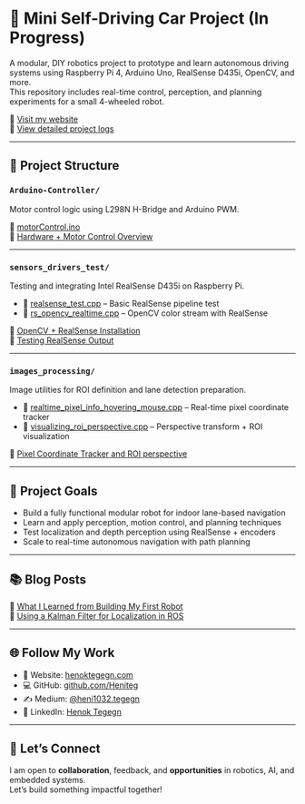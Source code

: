 # 🚗 Mini Self-Driving Car Project (In Progress)

A modular, DIY robotics project to prototype and learn autonomous driving systems using Raspberry Pi 4, Arduino Uno, RealSense D435i, OpenCV, and more.  
This repository includes real-time control, perception, and planning experiments for a small 4-wheeled robot.

📘 [Visit my website](https://henoktegegn.com)  
📒 [View detailed project logs](https://www.notion.so/Mini-Self-Driving-Car-Project-Overview-1f5bc9851ae780dd8717d8afeb42d59b)

---

## 📁 Project Structure

### `Arduino-Controller/`
Motor control logic using L298N H-Bridge and Arduino PWM.

🔗 [motorControl.ino](https://github.com/Heniteg/mini-self-driving-robot/blob/main/Arduino-Controller/motorControl/motorControl.ino)  
📒 [Hardware + Motor Control Overview](https://www.notion.so/Mini-Self-Driving-Car-Project-Overview-1fabc9851ae7801f935af67a8fdd5b36?pvs=4)

---

### `sensors_drivers_test/`
Testing and integrating Intel RealSense D435i on Raspberry Pi.

- 🔗 [realsense_test.cpp](https://github.com/Heniteg/mini-self-driving-robot/blob/main/sensors_drivers_test/src/realsense_test.cpp) – Basic RealSense pipeline test
- 🔗 [rs_opencv_realtime.cpp](https://github.com/Heniteg/mini-self-driving-robot/blob/main/sensors_drivers_test/src/rs_opencv_realtime.cpp) – OpenCV color stream with RealSense

📒 [OpenCV + RealSense Installation](https://www.notion.so/OpenCV-and-RealSense-D435i-Installation-on-Raspberry-Pi-4-Ubuntu-22-04-1fabc9851ae780ddb6eacfa98e6fbb97?pvs=4)  
📒 [Testing RealSense Output](https://www.notion.so/Working-with-realsense-on-raspberry-pi-4-Ubuntu-22-04-1fabc9851ae7808ca53ddf5d61ef3791?pvs=4)

---

### `images_processing/`
Image utilities for ROI definition and lane detection preparation.

- 🔗 [realtime_pixel_info_hovering_mouse.cpp](https://github.com/Heniteg/mini-self-driving-robot/blob/main/images_processing/src/realtime_pixel_info_hovering_mouse.cpp) – Real-time pixel coordinate tracker
- 🔗 [visualizing_roi_perspective.cpp](https://github.com/Heniteg/mini-self-driving-robot/blob/main/images_processing/src/visualizing_roi_perspective.cpp) – Perspective transform + ROI visualization

📒 [Pixel Coordinate Tracker and ROI perspective](https://www.notion.so/Real-Time-Mouse-Hover-Pixel-Coordinate-Tracking-and-ROI-Perspective-1fabc9851ae78081a293d8a5fecaa45d?pvs=4)

---

## 🎯 Project Goals
- Build a fully functional modular robot for indoor lane-based navigation
- Learn and apply perception, motion control, and planning techniques
- Test localization and depth perception using RealSense + encoders
- Scale to real-time autonomous navigation with path planning

---

## 📚 Blog Posts

📝 [What I Learned from Building My First Robot](https://medium.com/@heni1032.tegegn/how-i-started-building-my-own-mini-self-driving-car-lessons-from-day-1-90b89bdabdd4)  
🧠 [Using a Kalman Filter for Localization in ROS](https://medium.com/@heni1032.tegegn/how-i-used-a-kalman-filter-to-teach-my-robot-where-it-actually-is-6c677b71c6e7)

---

## 🌐 Follow My Work
- 🔗 Website: [henoktegegn.com](https://henoktegegn.com)
- 💻 GitHub: [github.com/Heniteg](https://github.com/Heniteg)
- ✍️ Medium: [@heni1032.tegegn](https://medium.com/@heni1032.tegegn)
- 💼 LinkedIn: [Henok Tegegn](https://www.linkedin.com/in/henok-tegegn-0a7506160/)

---

## 🤝 Let’s Connect
I am open to **collaboration**, feedback, and **opportunities** in robotics, AI, and embedded systems.  
Let’s build something impactful together!
